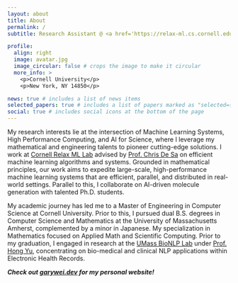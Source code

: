```yaml
---
layout: about
title: About
permalink: /
subtitle: Research Assistant @ <a href='https://relax-ml.cs.cornell.edu/team/'>Cornell Relax ML Lab</a>

profile:
  align: right
  image: avatar.jpg
  image_circular: false # crops the image to make it circular
  more_info: >
    <p>Cornell University</p>
    <p>New York, NY 14850</p>

news: true # includes a list of news items
selected_papers: true # includes a list of papers marked as "selected={true}"
social: true # includes social icons at the bottom of the page
---
```


My research interests lie at the intersection of Machine Learning Systems, High Performance Computing, and AI for Science, where I leverage my mathematical and engineering talents to pioneer cutting-edge solutions.
I work at [Cornell Relax ML Lab](https://relax-ml.cs.cornell.edu/) advised by [Prof. Chris De Sa](https://www.cs.cornell.edu/~cdesa/) on efficient machine learning algorithms and systems.
Grounded in mathematical principles, our work aims to expedite large-scale, high-performance machine learning systems that are efficient, parallel, and distributed in real-world settings.
Parallel to this, I collaborate on AI-driven molecule generation with talented Ph.D. students.

My academic journey has led me to a Master of Engineering in Computer Science at Cornell University.
Prior to this, I pursued dual B.S. degrees in Computer Science and Mathematics at the University of Massachusetts Amherst, complemented by a minor in Japanese.
My specialization in Mathematics focused on Applied Math and Scientific Computing.
Prior to my graduation, I engaged in research at the [UMass BioNLP Lab](https://bio-nlp.org/) under [Prof. Hong Yu](https://www.uml.edu/research/chords/faculty/yu-hong.aspx), concentrating on bio-medical and clinical NLP applications within Electronic Health Records.

_**Check out [garywei.dev](https://www.garywei.dev/) for my personal website!**_
